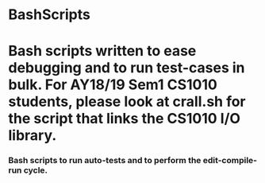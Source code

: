 # BashScripts

Bash scripts written to ease debugging and to run test-cases in bulk. For AY18/19 Sem1 CS1010 students, please look at crall.sh for the script that links the CS1010 I/O library. 
=======

### Bash scripts to run auto-tests and to perform the edit-compile-run cycle. 
